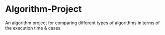 # Algorithm-Project
An algorithm project for comparing different types of algorithms in terms of the execution time &amp; cases.
